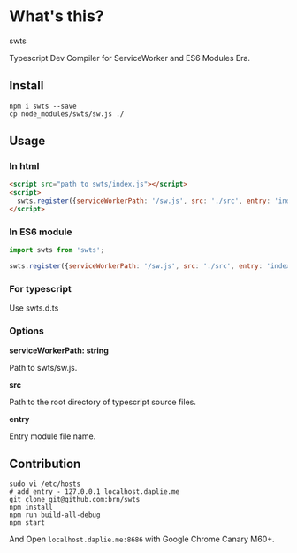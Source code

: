 # What's this?

swts

Typescript Dev Compiler for ServiceWorker and ES6 Modules Era.

## Install

```
npm i swts --save
cp node_modules/swts/sw.js ./
```

## Usage

### In html

```html
<script src="path to swts/index.js"></script>
<script>
  swts.register({serviceWorkerPath: '/sw.js', src: './src', entry: 'index.ts'});
</script>
```

### In ES6 module

```javascript
import swts from 'swts';

swts.register({serviceWorkerPath: '/sw.js', src: './src', entry: 'index.ts'});
```

### For typescript

Use swts.d.ts

### Options

**serviceWorkerPath: string**

Path to swts/sw.js.

**src**

Path to the root directory of typescript source files.

**entry**

Entry module file name.


## Contribution

```shell
sudo vi /etc/hosts
# add entry - 127.0.0.1 localhost.daplie.me
git clone git@github.com:brn/swts
npm install
npm run build-all-debug
npm start
```

And Open `localhost.daplie.me:8686` with Google Chrome Canary M60+.
